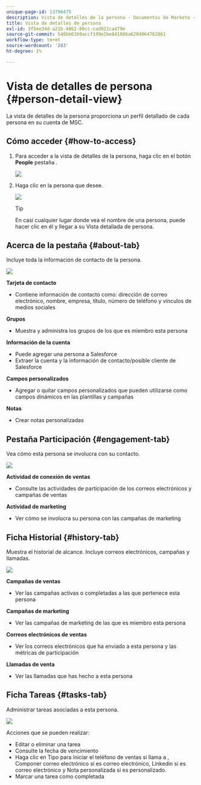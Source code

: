 ```yaml
---
unique-page-id: 13796475
description: Vista de detalles de la persona - Documentos de Marketo - Documentación del producto
title: Vista de detalles de persona
exl-id: 3f5ee34d-a21b-4862-80cc-cad921ca479e
source-git-commit: 540bb61b9accf199e2be841086a6204064762861
workflow-type: tm+mt
source-wordcount: '283'
ht-degree: 1%

---
```


# Vista de detalles de persona {#person-detail-view}

La vista de detalles de la persona proporciona un perfil detallado de cada persona en su cuenta de MSC.

## Cómo acceder {#how-to-access}

1. Para acceder a la vista de detalles de la persona, haga clic en el botón **People** pestaña .

   ![](assets/person-detail-view-1.png)

1. Haga clic en la persona que desee.

   ![](assets/person-detail-view-2.png)

   >[!TIP]
   >
   >En casi cualquier lugar donde vea el nombre de una persona, puede hacer clic en él y llegar a su Vista detallada de persona.

## Acerca de la pestaña {#about-tab}

Incluye toda la información de contacto de la persona.

![](assets/person-detail-view-3.png)

**Tarjeta de contacto**

* Contiene información de contacto como: dirección de correo electrónico, nombre, empresa, título, número de teléfono y vínculos de medios sociales

**Grupos**

* Muestra y administra los grupos de los que es miembro esta persona

**Información de la cuenta**

* Puede agregar una persona a Salesforce
* Extraer la cuenta y la información de contacto/posible cliente de Salesforce

**Campos personalizados**

* Agregar o quitar campos personalizados que pueden utilizarse como campos dinámicos en las plantillas y campañas

**Notas**

* Crear notas personalizadas

## Pestaña Participación {#engagement-tab}

Vea cómo esta persona se involucra con su contacto.

![](assets/person-detail-view-4.png)

**Actividad de conexión de ventas**

* Consulte las actividades de participación de los correos electrónicos y campañas de ventas

**Actividad de marketing**

* Ver cómo se involucra su persona con las campañas de marketing

## Ficha Historial {#history-tab}

Muestra el historial de alcance. Incluye correos electrónicos, campañas y llamadas.

![](assets/person-detail-view-5.png)

**Campañas de ventas**

* Ver las campañas activas o completadas a las que pertenece esta persona

**Campañas de marketing**

* Ver las campañas de marketing de las que es miembro esta persona

**Correos electrónicos de ventas**

* Ver los correos electrónicos que ha enviado a esta persona y las métricas de participación

**Llamadas de venta**

* Ver las llamadas que has hecho a esta persona

## Ficha Tareas {#tasks-tab}

Administrar tareas asociadas a esta persona.

![](assets/person-detail-view-6.png)

Acciones que se pueden realizar:

* Editar o eliminar una tarea
* Consulte la fecha de vencimiento
* Haga clic en Tipo para iniciar el teléfono de ventas si llama a , Componer correo electrónico si es correo electrónico, Linkedin si es correo electrónico y Nota personalizada si es personalizado.
* Marcar una tarea como completada
